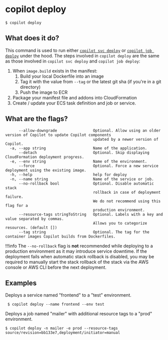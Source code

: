 # copilot deploy
```console
$ copilot deploy
```

## What does it do?

This command is used to run either [`copilot svc deploy`](../commands/svc-deploy.en.md) or [`copilot job deploy`](../commands/job-deploy.en.md) under the hood. The steps involved in `copilot deploy` are the same as those involved in `copilot svc deploy` and `copilot job deploy`:

1. When `image.build` exists in the manifest:
    1. Build your local Dockerfile into an image
    2. Tag it with the value from `--tag` or the latest git sha (if you're in a git directory)
    3. Push the image to ECR
2. Package your manifest file and addons into CloudFormation
3. Create / update your ECS task definition and job or service.

## What are the flags?

```
      --allow-downgrade                Optional. Allow using an older version of Copilot to update Copilot components
                                       updated by a newer version of Copilot.
  -a, --app string                     Name of the application.
      --detach                         Optional. Skip displaying CloudFormation deployment progress.
  -e, --env string                     Name of the environment.
      --force                          Optional. Force a new service deployment using the existing image.
  -h, --help                           help for deploy
  -n, --name string                    Name of the service or job.
      --no-rollback bool               Optional. Disable automatic stack
                                       rollback in case of deployment failure.
                                       We do not recommend using this flag for a
                                       production environment.
      --resource-tags stringToString   Optional. Labels with a key and value separated by commas.
                                       Allows you to categorize resources. (default [])
      --tag string                     Optional. The tag for the container images Copilot builds from Dockerfiles.
```

!!!info
The `--no-rollback` flag is **not** recommended while deploying to a production environment as it may introduce service downtime.
If the deployment fails when automatic stack rollback is disabled, you may be required to manually start the stack
rollback of the stack via the AWS console or AWS CLI before the next deployment.

## Examples

Deploys a service named "frontend" to a "test" environment.
```console
 $ copilot deploy --name frontend --env test
```

Deploys a job named "mailer" with additional resource tags to a "prod" environment.
```console
$ copilot deploy -n mailer -e prod --resource-tags source/revision=bb133e7,deployment/initiator=manual
```
